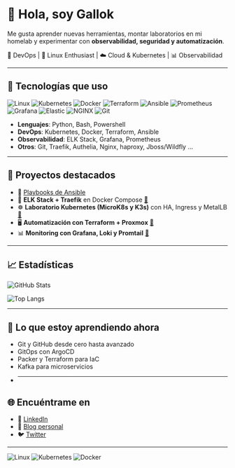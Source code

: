 # 👋 Hola, soy Gallok

Me gusta aprender nuevas herramientas, montar laboratorios en mi homelab y experimentar con **observabilidad, seguridad y automatización**.

🚀 DevOps | 🐧 Linux Enthusiast | ☁️ Cloud & Kubernetes | 📊 Observabilidad

---

## 🔧 Tecnologías que uso
![Linux](https://img.shields.io/badge/Linux-FCC624?style=flat&logo=linux&logoColor=black)
![Kubernetes](https://img.shields.io/badge/Kubernetes-326CE5?style=flat&logo=kubernetes&logoColor=white)
![Docker](https://img.shields.io/badge/Docker-2496ED?style=flat&logo=docker&logoColor=white)
![Terraform](https://img.shields.io/badge/Terraform-623CE4?style=flat&logo=terraform&logoColor=white)
![Ansible](https://img.shields.io/badge/Ansible-EE0000?style=flat&logo=ansible&logoColor=white)
![Prometheus](https://img.shields.io/badge/Prometheus-E6522C?style=flat&logo=prometheus&logoColor=white)
![Grafana](https://img.shields.io/badge/Grafana-F46800?style=flat&logo=grafana&logoColor=white)
![Elastic](https://img.shields.io/badge/Elastic-005571?style=flat&logo=elastic&logoColor=white)
![NGINX](https://img.shields.io/badge/Nginx-009639?style=flat&logo=nginx&logoColor=white)
![Git](https://img.shields.io/badge/Git-F05032?style=flat&logo=git&logoColor=white)

- **Lenguajes**: Python, Bash, Powershell
- **DevOps**: Kubernetes, Docker, Terraform, Ansible
- **Observabilidad**: ELK Stack, Grafana, Prometheus
- **Otros**: Git, Traefik, Authelia, Nginx, haproxy, Jboss/Wildfly ...

---

## 📌 Proyectos destacados
- 🔹 [Playbooks de Ansible](https://github.com/...)
- 🐳 **ELK Stack + Traefik** en Docker Compose [🔗](https://github.com/...)  
- ☸️ **Laboratorio Kubernetes (MicroK8s y K3s)** con HA, Ingress y MetalLB [🔗](https://github.com/...)  
- 🖥️ **Automatización con Terraform + Proxmox** [🔗](https://github.com/...)  
- 📊 **Monitoring con Grafana, Loki y Promtail** [🔗](https://github.com/...)
  
---

## 📈 Estadísticas
![GitHub Stats](https://github-readme-stats.vercel.app/api?username=gallok&show_icons=true&theme=radical)

![Top Langs](https://github-readme-stats.vercel.app/api/top-langs/?username=gallok&layout=compact&theme=radical)

---

## 🌱 Lo que estoy aprendiendo ahora
- Git y GitHub desde cero hasta avanzado  
- GitOps con ArgoCD  
- Packer y Terraform para IaC  
- Kafka para microservicios
- 
  ---
## 🌐 Encuéntrame en
- 💼 [LinkedIn](https://www.linkedin.com/in/tuusuario)  
- 📝 [Blog personal](https://tusitio.com)  
- 🐦 [Twitter](https://twitter.com/tuusuario)  

---
![Linux](https://img.shields.io/badge/Linux-FCC624?style=flat&logo=linux&logoColor=black)
![Kubernetes](https://img.shields.io/badge/Kubernetes-326CE5?style=flat&logo=kubernetes&logoColor=white)
![Docker](https://img.shields.io/badge/Docker-2496ED?style=flat&logo=docker&logoColor=white)

